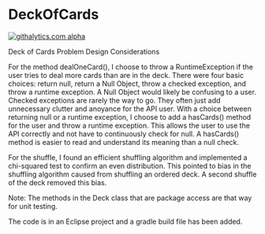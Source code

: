 DeckOfCards
===========
[![githalytics.com alpha](https://cruel-carlota.pagodabox.com/733a0b3e6c796789981fd14298565737 "githalytics.com")](http://githalytics.com/ayackel/DeckOfCards)

Deck of Cards Problem Design Considerations

For the method dealOneCard(), I choose to throw a RuntimeException if the user tries to deal more cards than are in the deck.  There were four basic choices: return null, return a Null Object, throw a checked exception, and throw a runtime exception.  A Null Object would likely be confusing to a user.  Checked exceptions are rarely the way to go.  They often just add unnecessary clutter and anoyance for the API user.  With a choice between returning null or a runtime exception, I choose to add a hasCards() method for the user and throw a runtime exception.  This allows the user to use the API correctly and not have to continuously check for null.  A hasCards() method is easier to read and understand its meaning than a null check.

For the shuffle, I found an efficient shuffling algorithm and implemented a chi-squared test to confirm an even distribution.  This pointed to bias in the shuffling algorithm caused from shuffling an ordered deck.  A second shuffle of the deck removed this bias.

Note:  The methods in the Deck class that are package access are that way for unit testing.

The code is in an Eclipse project and a gradle build file has been added. 
